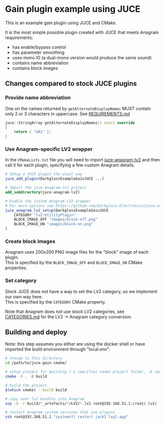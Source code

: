 # Gain plugin example using JUCE

This is an example gain plugin using JUCE and CMake.

It is the most simple possible plugin created with JUCE that meets Anagram requirements:
 - has enable/bypass control
 - has parameter smoothing
 - uses mono IO (a dual-mono version would produce the same sound)
 - contains name abbreviation
 - contains block images

## Changes compared to stock JUCE plugins

### Provide name abbreviation

One on the names returned by `getAlternateDisplayNames` MUST contain only 2 or 3 characters in uppercase.
See [REQUIREMENTS.md](https://github.com/Darkglass-Electronics/Plugin-Dev-Setup/blob/main/REQUIREMENTS.md)

```C++
juce::StringArray getAlternateDisplayNames() const override
{
    return { "GAI" };
}
```

### Use Anagram-specific LV2 wrapper

In the `CMakeLists.txt` file you will need to import [juce-anagram-lv2](https://github.com/Darkglass-Electronics/juce-anagram-lv2.git)
and then call it for each plugin, specifying a few custom Anagram details.

```cmake
# Setup a JUCE plugin the usual way
juce_add_plugin(DarkglassExampleGainJUCE ...)

# Import the juce-anagram-lv2 project
add_subdirectory(juce-anagram-lv2)

# Enable the custom Anagram LV2 wrapper
# For more options see https://github.com/Darkglass-Electronics/juce-anagram-lv2/blob/main/CMakeLists.txt
juce_anagram_lv2_setup(DarkglassExampleGainJUCE
    CATEGORY "lv2:UtilityPlugin"
    BLOCK_IMAGE_OFF "images/block-off.png"
    BLOCK_IMAGE_ON "images/block-on.png"
)
```

### Create block images

Anagram uses 200x200 PNG image files for the "block" image of each plugin.  
This is specified by the `BLOCK_IMAGE_OFF` and `BLOCK_IMAGE_ON` CMake properties.

### Set category

Stock JUCE does not have a way to set the LV2 category, so we implement our own way here.  
This is specified by the `CATEGORY` CMake property.

Note that Anagram does not use stock LV2 categories,
see [CATEGORIES.md](https://github.com/Darkglass-Electronics/Plugin-Dev-Setup/blob/main/CATEGORIES.md)
for the LV2 -> Anagram category conversion.

## Building and deploy

Note: this step assumes you either are using the docker shell or have imported the build environment through "local.env".

```sh
# change to this directory
cd /path/to/juce-gain-cmake/

# setup project for building (-S specifies cmake project folder, -B specifies build output folder)
cmake -S . -B build

# build the project
$(which cmake) --build build

# copy over lv2 bundles into Anagram
scp -O -r build/*_artefacts/*/LV2/*.lv2 root@192.168.51.1:/root/.lv2/

# restart Anagram system services that use plugins
ssh root@192.168.51.1 "systemctl restart jack2 lvgl-app"
```
